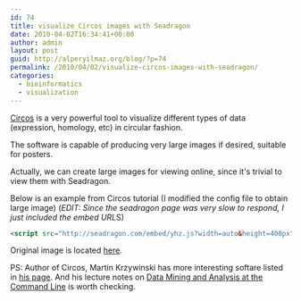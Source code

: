 ```yaml
---
id: 74
title: visualize Circos images with Seadragon
date: 2010-04-02T16:34:41+00:00
author: admin
layout: post
guid: http://alperyilmaz.org/blog/?p=74
permalink: /2010/04/02/visualize-circos-images-with-seadragon/
categories:
  - bioinformatics
  - visualization
---
```

[Circos](http://mkweb.bcgsc.ca/circos/) is a very powerful tool to visualize different types of data (expression, homology, etc) in circular fashion.
   
The software is capable of producing very large images if desired, suitable for posters. 

Actually, we can create large images for viewing online, since it's trivial to view them with Seadragon.

Below is an example from Circos tutorial (I modified the config file to obtain large image) (*EDIT: Since the seadragon page was very slow to respond, I just included the embed URL*S)

```html
<script src="http://seadragon.com/embed/yhz.js?width=auto&height=400px"></script>
```

Original image is located [here](/images/circos-tutorial-huge.png).

PS: Author of Circos, Martin Krzywinski has more interesting softare listed in [his page](http://mkweb.bcgsc.ca/). And his lecture notes on [Data Mining and Analysis at the Command Line](http://mkweb.bcgsc.ca/perlworkshop/index.mhtml?code=2.1.2.4) is worth checking.
